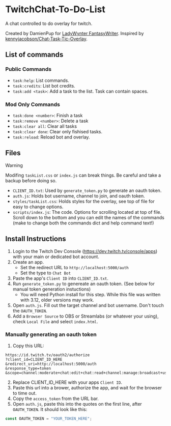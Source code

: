 # TwitchChat-To-Do-List

A chat controlled to do overlay for twitch.

Created by DamienPup for [LadyWynter FantasyWriter](https://www.twitch.tv/ladywynter_fantasywriter).
Inspired by [kennyjacobson/Chat-Task-Tic-Overlay](https://github.com/kennyjacobson/Chat-Task-Tic-Overlay).

## List of commands

### Public Commands

- `task:help`: List commands.
- `task:credits`: List bot credits.
- `task:add <task>`: Add a task to the list. Task can contain spaces.

### Mod Only Commands

- `task:done <number>`: Finish a task
- `task:remove <number>`: Delete a task
- `task:clear all`: Clear all tasks
- `task:clear done`: Clear only fishised tasks.
- `task:reload`: Reload bot and overlay.

## Files

> [!WARNING]
> Modifing `taskList.css` or `index.js` can break things. Be careful and take a backup before doing so.

- `CLIENT_ID.txt`: Used by `generate_token.py` to generate an oauth token.
- `auth.js`: Holds bot username, channel to join, and oauth token.
- `styles/taskList.css`: Holds styles for the overlay, see top of file for easy to change options.
- `scripts/index.js`: The code. Options for scrolling located at top of file. Scroll down to the bottom and you can edit the names of the commands (make to change both the commands dict and help command text!)

## Install Instructions

1. Login to the Twitch Dev Console (https://dev.twitch.tv/console/apps) with your main or dedicated bot account.
1. Create an app.
   - Set the redirect URL to `http://localhost:5000/auth`
   - Set the type to `Chat Bot`
2. Paste the app's `Client ID` into `CLIENT_ID.txt`.
3. Run `generate_token.py` to genereate an oauth token. (See below for manual token generation instuctions)
   - You will need Python install for this step. While this file was written with 3.12, older versions may work.
5. Open `auth.js`. Fill out the target channel and bot username. Don't touch the `OAUTH_TOKEN`.
6. Add a `Browser Source` to OBS or Streamlabs (or whatever your using), check `Local File` and select `index.html`.

### Manually generating an oauth token

1. Copy this URL:
```
https://id.twitch.tv/oauth2/authorize
?client_id=CLIENT_ID_HERE
&redirect_uri=http://localhost:5000/auth
&response_type=token
&scope=channel:moderate+chat:edit+chat:read+channel:manage:broadcast+user:edit:broadcast+channel:read:redemptions+user:read:email
```
2. Replace CLIENT_ID_HERE with your apps `Client ID`.
3. Paste this url into a brower, authorize the app, and wait for the browser to time out.
4. Copy the `access_token` from the URL bar.
5. Open `auth.js`, paste this into the quotes on the first line, after `OAUTH_TOKEN`. It should look like this:
```js
const OAUTH_TOKEN = "YOUR_TOKEN_HERE";
```
